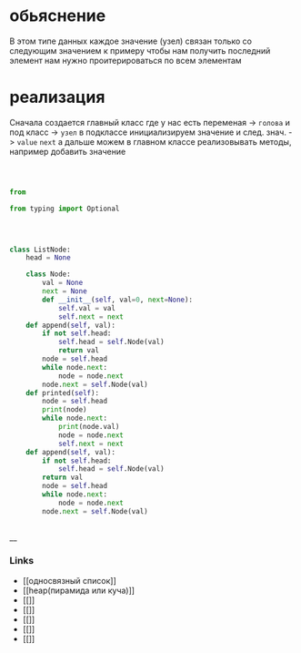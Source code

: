 # обьяснение
В этом типе данных каждое значение (узел)
 связан только со следующим значением
 к примеру чтобы нам получить последний элемент нам нужно проитерироваться по всем элементам

# реализация
Сначала создается главный класс где у нас есть переменая -> `голова`
 и под класс -> `узел`
 в подклассе инициализируем значение и след. знач. -> `value` `next`
 а дальше можем в главном классе реализовывать методы, например добавить значение
 
 
``` python 



from 

from typing import Optional

  


class ListNode:
    head = None

    class Node:
        val = None
        next = None
        def __init__(self, val=0, next=None):
            self.val = val
            self.next = next
    def append(self, val):
        if not self.head:
            self.head = self.Node(val)
            return val
        node = self.head
        while node.next:
            node = node.next
        node.next = self.Node(val)
    def printed(self):
        node = self.head
        print(node)
        while node.next:
            print(node.val)
            node = node.next
            self.next = next
    def append(self, val):
        if not self.head:
            self.head = self.Node(val)
        return val
        node = self.head
        while node.next:
            node = node.next
        node.next = self.Node(val)
    

```

__

### Links

- [[односвязный список]]
- [[heap(пирамида или куча)]]
- [[]]
- [[]]
- [[]]
- [[]]
- [[]]